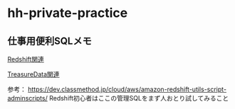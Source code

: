 # hh-private-practice


## 仕事用便利SQLメモ

[Redshift関連](/redshift/README.md)


[TreasureData関連](/treasuredata/README.md)


参考：
https://dev.classmethod.jp/cloud/aws/amazon-redshift-utils-script-adminscripts/
Redshift初心者はここの管理SQLをまず人おとり試してみること
